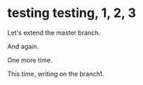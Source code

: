 # testing testing, 1, 2, 3

Let's extend the master branch.

And again.

One more time.

This time, writing on the branch1.